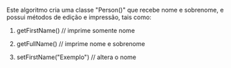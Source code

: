 Este algoritmo cria uma classe "Person()" que recebe nome e sobrenome, e possui métodos de edição e impressão, tais como:

1. getFirstName() // imprime somente nome

2. getFullName() // imprime nome e sobrenome

3. setFirstName("Exemplo") // altera o nome